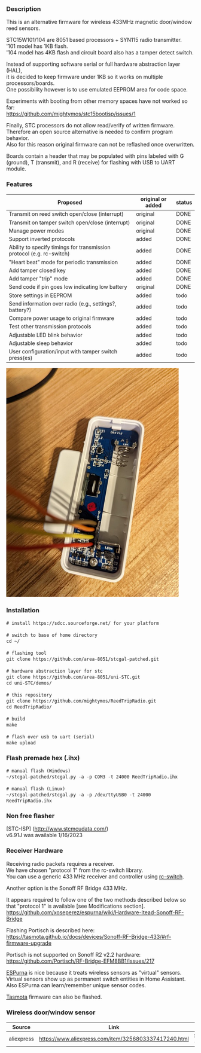 ### Description
This is an alternative firmware for wireless 433MHz magnetic door/window reed sensors.

STC15W101/104 are 8051 based processors + SYN115 radio transmitter.  
'101 model has 1KB flash.  
'104 model has 4KB flash and circuit board also has a tamper detect switch.
 
Instead of supporting software serial or full hardware abstraction layer (HAL),  
it is decided to keep firmware under 1KB so it works on multiple processors/boards.  
One possibility however is to use emulated EEPROM area for code space.

Experiments with booting from other memory spaces have not worked so far:  
https://github.com/mightymos/stc15bootisp/issues/1

Finally, STC processors do not allow read/verify of written firmware.  
Therefore an open source alternative is needed to confirm program behavior.  
Also for this reason original firmware can not be reflashed once overwritten.  

Boards contain a header that may be populated with pins labeled with G (ground), T (transmit), and R (receive) for flashing with USB to UART module.

### Features

| Proposed | original or added | status |
| ------------- | ------------- | ------------- |
| Transmit on reed switch open/close (interrupt)  | original  | DONE |
| Transmit on tamper switch open/close (interrupt)  | original  | DONE |
| Manage power modes  | original  | DONE |
| Support inverted protocols  | added  | DONE |
| Ability to specify timings for transmission protocol (e.g. rc-switch)  | added  | DONE |
| "Heart beat" mode for periodic transmission   | added  | DONE |
| Add tamper closed key  | added  | DONE |
| Add tamper "trip" mode   | added  | DONE |
| Send code if pin goes low indicating low battery   | original  | DONE |
| Store settings in EEPROM  | added  | todo |
| Send information over radio (e.g., settings?, battery?)  | added  | todo |
| Compare power usage to original firmware  | added  | todo |
| Test other transmission protocols  | added  | todo |
| Adjustable LED blink behavior   | added  | todo |
| Adjustable sleep behavior  | added  | todo |
| User configuration/input with tamper switch press(es) | added  | todo |

![alt text](/photos/water_leak_store_hookup_example.jpg "Wireless 433 MHz Door Sensor")

### Installation
```
# install https://sdcc.sourceforge.net/ for your platform

# switch to base of home directory
cd ~/

# flashing tool
git clone https://github.com/area-8051/stcgal-patched.git

# hardware abstraction layer for stc
git clone https://github.com/area-8051/uni-STC.git
cd uni-STC/demos/

# this repository
git clone https://github.com/mightymos/ReedTripRadio.git
cd ReedTripRadio/

# build
make

# flash over usb to uart (serial)
make upload
```

### Flash premade hex (.ihx)
```
# manual flash (Windows)
~/stcgal-patched/stcgal.py -a -p COM3 -t 24000 ReedTripRadio.ihx

# manual flash (Linux)
~/stcgal-patched/stcgal.py -a -p /dev/ttyUSB0 -t 24000 ReedTripRadio.ihx
```

### Non free flasher
[STC-ISP] (http://www.stcmcudata.com/)  
v6.91J was available 1/16/2023  

### Receiver Hardware
Receiving radio packets requires a receiver.  
We have chosen "protocol 1" from the rc-switch library.  
You can use a generic 433 MHz receiver and controller using [rc-switch](https://github.com/sui77/rc-switch).  


Another option is the Sonoff RF Bridge 433 MHz.  

It appears required to follow one of the two methods described below so that "protocol 1" is available [see Modifications section].  
https://github.com/xoseperez/espurna/wiki/Hardware-Itead-Sonoff-RF-Bridge

Flashing Portisch is described here:  
https://tasmota.github.io/docs/devices/Sonoff-RF-Bridge-433/#rf-firmware-upgrade

Portisch is not supported on Sonoff R2 v2.2 hardware:  
https://github.com/Portisch/RF-Bridge-EFM8BB1/issues/217

[ESPurna](https://github.com/xoseperez/espurna "ESPurna") is nice because it treats wireless sensors as "virtual" sensors.  
Virtual sensors show up as permanent switch entities in Home Assistant.  
Also ESPurna can learn/remember unique sensor codes.  


[Tasmota](https://tasmota.github.io/docs/devices/Sonoff-RF-Bridge-433/ "Tasmota") firmware can also be flashed.  


### Wireless door/window sensor
| Source | Link | Price (USD) |
| ------------- | ------------- | ------------- |
| aliexpress  | https://www.aliexpress.com/item/3256803337417240.html  | $4.09 (12/05/2022) |
